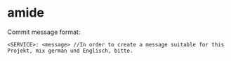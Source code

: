 # amide
Commit message format:
```shell
<SERVICE>: <message> //In order to create a message suitable for this Projekt, mix german und Englisch, bitte.
```
